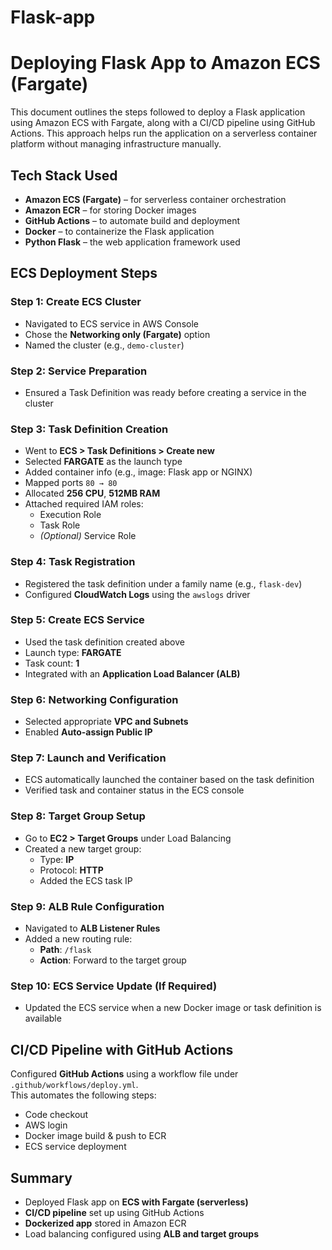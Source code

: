 # Flask-app

# Deploying Flask App to Amazon ECS (Fargate)

This document outlines the steps followed to deploy a Flask application using Amazon ECS with Fargate, along with a CI/CD pipeline using GitHub Actions. This approach helps run the application on a serverless container platform without managing infrastructure manually.

## Tech Stack Used

- **Amazon ECS (Fargate)** – for serverless container orchestration  
- **Amazon ECR** – for storing Docker images  
- **GitHub Actions** – to automate build and deployment  
- **Docker** – to containerize the Flask application  
- **Python Flask** – the web application framework used  

## ECS Deployment Steps

### Step 1: Create ECS Cluster

- Navigated to ECS service in AWS Console  
- Chose the **Networking only (Fargate)** option  
- Named the cluster (e.g., `demo-cluster`)  

### Step 2: Service Preparation

- Ensured a Task Definition was ready before creating a service in the cluster  

### Step 3: Task Definition Creation

- Went to **ECS > Task Definitions > Create new**
- Selected **FARGATE** as the launch type  
- Added container info (e.g., image: Flask app or NGINX)  
- Mapped ports `80 → 80`  
- Allocated **256 CPU**, **512MB RAM**  
- Attached required IAM roles:  
  - Execution Role  
  - Task Role  
  - *(Optional)* Service Role  

### Step 4: Task Registration

- Registered the task definition under a family name (e.g., `flask-dev`)  
- Configured **CloudWatch Logs** using the `awslogs` driver  

### Step 5: Create ECS Service

- Used the task definition created above  
- Launch type: **FARGATE**  
- Task count: **1**  
- Integrated with an **Application Load Balancer (ALB)**  

### Step 6: Networking Configuration

- Selected appropriate **VPC and Subnets**  
- Enabled **Auto-assign Public IP**  

### Step 7: Launch and Verification

- ECS automatically launched the container based on the task definition  
- Verified task and container status in the ECS console  

### Step 8: Target Group Setup

- Go to **EC2 > Target Groups** under Load Balancing  
- Created a new target group:  
  - Type: **IP**  
  - Protocol: **HTTP**  
  - Added the ECS task IP  

### Step 9: ALB Rule Configuration

- Navigated to **ALB Listener Rules**  
- Added a new routing rule:  
  - **Path**: `/flask`  
  - **Action**: Forward to the target group  

### Step 10: ECS Service Update (If Required)

- Updated the ECS service when a new Docker image or task definition is available  

## CI/CD Pipeline with GitHub Actions

Configured **GitHub Actions** using a workflow file under `.github/workflows/deploy.yml`.  
This automates the following steps:

- Code checkout  
- AWS login  
- Docker image build & push to ECR  
- ECS service deployment  

## Summary

- Deployed Flask app on **ECS with Fargate (serverless)**  
- **CI/CD pipeline** set up using GitHub Actions  
- **Dockerized app** stored in Amazon ECR  
- Load balancing configured using **ALB and target groups**  
